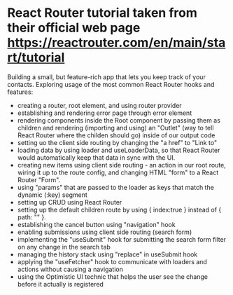 # React Router tutorial taken from their official web page https://reactrouter.com/en/main/start/tutorial

Building a small, but feature-rich app that lets you keep track of your contacts.
Exploring usage of the most common React Router hooks and features:

- creating a router, root element, and using router provider
- establishing and rendering error page through error element
- rendering components inside the Root component by passing them as children and rendering (importing and using) an "Outlet" (way to tell React Router where the childen should go) inside of our output code
- setting uo the client side routing by changing the "a href" to "Link to"
- loading data by using loader and useLoaderData, so that React Router would automatically keep that data in sync with the UI.
- creating new items using client side routing - an action in our root route, wiring it up to the route config, and changing HTML "form" to a React Router "Form".
- using "params" that are passed to the loader as keys that match the dynamic (:key) segment
- setting up CRUD using React Router
- setting up the default children route by using { index:true } instead of { path: "" }.
- establishing the cancel button using "navigation" hook
- enabling submissions using client side routing (search form)
- implementing the "useSubmit" hook for submitting the search form filter on any change in the search tab
- managing the history stack using "replace" in useSubmit hook
- applying the "useFetcher" hook to communicate with loaders and actions without causing a navigation
- using the Optimistic UI technic that helps the user see the change before it actually is registered
